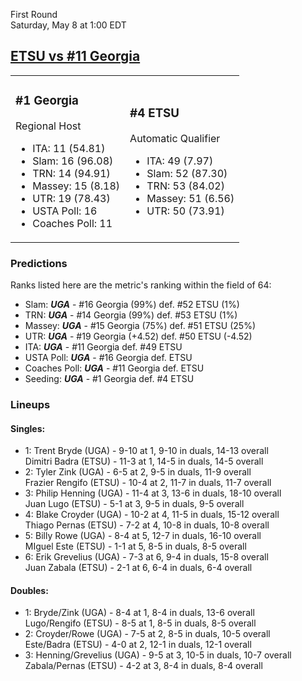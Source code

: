 First Round  
Saturday, May 8 at 1:00 EDT
## [ETSU vs #11 Georgia](https://www.ncaa.com/game/5833390) 

<table><tr><td>  

### #1 Georgia  

Regional Host  
- ITA: 11 (54.81)  
- Slam: 16 (96.08)  
- TRN: 14 (94.91)  
- Massey: 15 (8.18)  
- UTR: 19 (78.43)  
- USTA Poll: 16  
- Coaches Poll: 11  

</td><td>  

### #4 ETSU  

Automatic Qualifier  
- ITA: 49 (7.97)  
- Slam: 52 (87.30)  
- TRN: 53 (84.02)  
- Massey: 51 (6.56)  
- UTR: 50 (73.91)  

</td></tr></table>  

 ### Predictions  

Ranks listed here are the metric's ranking within the field of 64:  
- Slam: ***UGA*** - #16 Georgia (99%) def. #52 ETSU (1%)  
- TRN: ***UGA*** - #14 Georgia (99%) def. #53 ETSU (1%)  
- Massey: ***UGA*** - #15 Georgia (75%) def. #51 ETSU (25%)  
- UTR: ***UGA*** - #19 Georgia (+4.52) def. #50 ETSU (-4.52)  
- ITA: ***UGA*** - #11 Georgia def. #49 ETSU  
- USTA Poll: ***UGA*** - #16 Georgia def. ETSU  
- Coaches Poll: ***UGA*** - #11 Georgia def. ETSU  
- Seeding: ***UGA*** - #1 Georgia def. #4 ETSU  

 ### Lineups  

 #### Singles:  
- 1: Trent Bryde (UGA) - 9-10 at 1, 9-10 in duals, 14-13 overall  
    Dimitri Badra (ETSU) - 11-3 at 1, 14-5 in duals, 14-5 overall  
- 2: Tyler Zink (UGA) - 6-5 at 2, 9-5 in duals, 11-9 overall  
    Frazier Rengifo (ETSU) - 10-4 at 2, 11-7 in duals, 11-7 overall  
- 3: Philip Henning (UGA) - 11-4 at 3, 13-6 in duals, 18-10 overall  
    Juan Lugo (ETSU) - 5-1 at 3, 9-5 in duals, 9-5 overall  
- 4: Blake Croyder (UGA) - 10-2 at 4, 11-5 in duals, 15-12 overall  
    Thiago Pernas (ETSU) - 7-2 at 4, 10-8 in duals, 10-8 overall  
- 5: Billy Rowe (UGA) - 8-4 at 5, 12-7 in duals, 16-10 overall  
    MIguel Este (ETSU) - 1-1 at 5, 8-5 in duals, 8-5 overall  
- 6: Erik Grevelius (UGA) - 7-3 at 6, 9-4 in duals, 15-8 overall  
    Juan Zabala (ETSU) - 2-1 at 6, 6-4 in duals, 6-4 overall  

 #### Doubles:  
- 1: Bryde/Zink (UGA) - 8-4 at 1, 8-4 in duals, 13-6 overall  
    Lugo/Rengifo (ETSU) - 8-5 at 1, 8-5 in duals, 8-5 overall  
- 2: Croyder/Rowe (UGA) - 7-5 at 2, 8-5 in duals, 10-5 overall  
    Este/Badra (ETSU) - 4-0 at 2, 12-1 in duals, 12-1 overall  
- 3: Henning/Grevelius (UGA) - 9-5 at 3, 10-5 in duals, 10-7 overall  
    Zabala/Pernas (ETSU) - 4-2 at 3, 8-4 in duals, 8-4 overall  